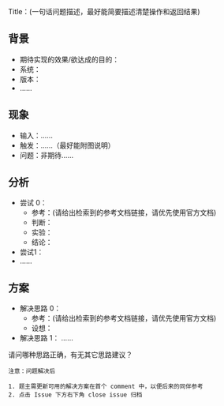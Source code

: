 Title：(一句话问题描述，最好能简要描述清楚操作和返回结果)


## 背景

- 期待实现的效果/欲达成的目的：
- 系统：
- 版本：
- ……

## 现象

- 输入：……
- 触发：……（最好能附图说明）
- 问题：非期待……

## 分析

- 尝试 0：
    - 参考：(请给出检索到的参考文档链接，请优先使用官方文档)
    - 判断：
    - 实验：
    - 结论：
- 尝试1：
- ……

## 方案

- 解决思路 0：
    - 参考：(请给出检索到的参考文档链接，请优先使用官方文档)
    - 设想：
- 解决思路 1：
……

请问哪种思路正确，有无其它思路建议？



	注意：问题解决后
	
	1. 题主需更新可用的解决方案在首个 comment 中，以便后来的同伴参考
	2. 点击 Issue 下方右下角 close issue 归档


